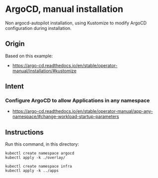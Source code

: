 # ArgoCD, manual installation

Non argocd-autopilot installation, using Kustomize to modify ArgoCD configuration during installation.

## Origin

Based on this example:

- <https://argo-cd.readthedocs.io/en/stable/operator-manual/installation/#kustomize>

## Intent

### Configure ArgoCD to allow Applications in any namespace

- <https://argo-cd.readthedocs.io/en/stable/operator-manual/app-any-namespace/#change-workload-startup-parameters>

## Instructions

Run this command, in this directory:

```shell
kubectl create namespace argocd
kubectl apply -k ./overlay/
```

```shell
kubectl create namespace infra
kubectl apply -k ../apps
```
